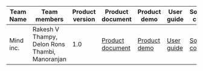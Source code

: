 | Team Name | Team members                                   | Product version | Product document | Product demo | User guide | Source code | Developer guide |
|-----------|------------------------------------------------|-----------------| ----- | ----- | ----- | ----- | ----- |
| Mind inc. | Rakesh V Thampy, Delon Rons Thambi, Manoranjan | 1.0             | [Product document](https://docs.google.com/document/d/1HLcUIY64IClkxMoOTJCssdwD3NE6RolHkww9bgWCj8w/edit) | [Product demo](https://drive.google.com/drive/folders/136CpdxpN4XEodMZ57zYT_e9LjgEAP1WB?usp=sharing) | [User guide](https://docs.google.com/document/d/1t9HfehHzih76Ct5zMTtzEYk2UIKa41CqufYhJyvxoPU/edit) | [Source code](https://github.com/Mind-Inc/mapetit-jobs) | [Developer guide](https://github.com/Mind-Inc/mapetit-jobs/blob/main/README.md) |

